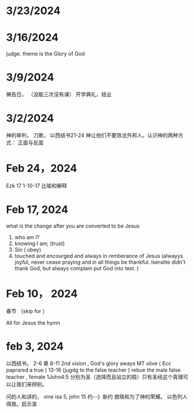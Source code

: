 
# 3/23/2024

# 3/16/2024
judge. theme is the Glory of God
# 3/9/2024
祷告日， （没能三次没有课） 开学典礼，结业


# 3/2/2024
神的审判， 刀歌， 以西结书21-24
神让他们不要效法外邦人。认识神的两种方式： 正面与反面


# Feb 24，2024
Ezk 17 1-10-17
比喻和解释

# Feb 17, 2024
what is the change after you are converted to be Jesus
1. who am I?
2. knowing I am; (trust)
3. Sin ( obey)
4.  touched and encourged and always in remberance of Jesus (alwayys joyful, never cease praying and in all things be thankful. Iseralite didn't thank God, but always complain put God into test. )

# Feb 10， 2024
春节 （skip for ）

All for Jesus the hymn
# feb 3, 2024
以西结书。  2-6 章
8-11 2nd vision , God's glory aways MT olive ( Ecc paprared a true )
13-16 (jugdg to the false teacher )
rebue the male false teacher , female 1John4:5 分别为圣（选择而且站立的稳）只有圣经这个真理可以让我们来辨别。

问的人和讲的， vine isa 5, john 15
约--》新约 救赎和为了神的荣耀。 以色列人得救。启示录
